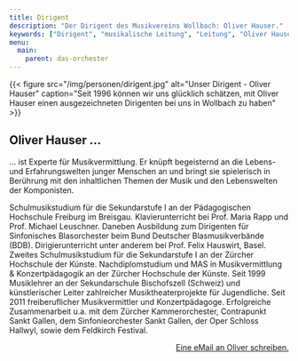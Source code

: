 ```yaml
---
title: Dirigent
description: "Der Dirigent des Musikvereins Wollbach: Oliver Hauser."
keywords: ["Dirigent", "musikalische Leitung", "Leitung", "Oliver Hauser"]
menu:
  main:
    parent: das-orchester
---
```


{{< figure src="/img/personen/dirigent.jpg"
           alt="Unser Dirigent - Oliver Hauser"
           caption="Seit 1996 können wir uns glücklich schätzen, mit Oliver Hauser einen ausgezeichneten Dirigenten bei uns in Wollbach zu haben" >}}

## Oliver Hauser ...
... ist Experte für Musikvermittlung. Er knüpft begeisternd an die Lebens-
und Erfahrungswelten junger Menschen an und bringt sie spielerisch in
Berührung mit den inhaltlichen Themen der Musik und den Lebenswelten der
Komponisten.

Schulmusikstudium für die Sekundarstufe I an der Pädagogischen Hochschule
Freiburg im Breisgau. Klavierunterricht bei Prof. Maria Rapp und Prof.
Michael Leuschner. Daneben Ausbildung zum Dirigenten für Sinfonisches
Blasorchester beim Bund Deutscher Blasmusikverbände (BDB).
Dirigierunterricht unter anderem bei Prof. Felix Hauswirt, Basel. Zweites
Schulmusikstudium für die Sekundarstufe I an der Zürcher Hochschule der
Künste. Nachdiplomstudium und MAS in Musikvermittlung &amp;
Konzertpädagogik an der Zürcher Hochschule der Künste. Seit 1999
Musiklehrer an der Sekundarschule Bischofszell (Schweiz) und
künstlerischer Leiter zahlreicher Musiktheaterprojekte für Jugendliche.
Seit 2011 freiberuflicher Musikvermittler und Konzertpädagoge. Erfolgreiche
Zusammenarbeit u.a. mit dem Zürcher Kammerorchester, Contrapunkt Sankt
Gallen, dem Sinfonieorchester Sankt Gallen, der Oper Schloss Hallwyl, sowie
dem Feldkirch Festival.

<p style="text-align: right;">
  <a href="mailto:oliver.hauser@mv-wollbach.de" target="_blank">Eine eMail an Oliver schreiben.</a>
</p>
